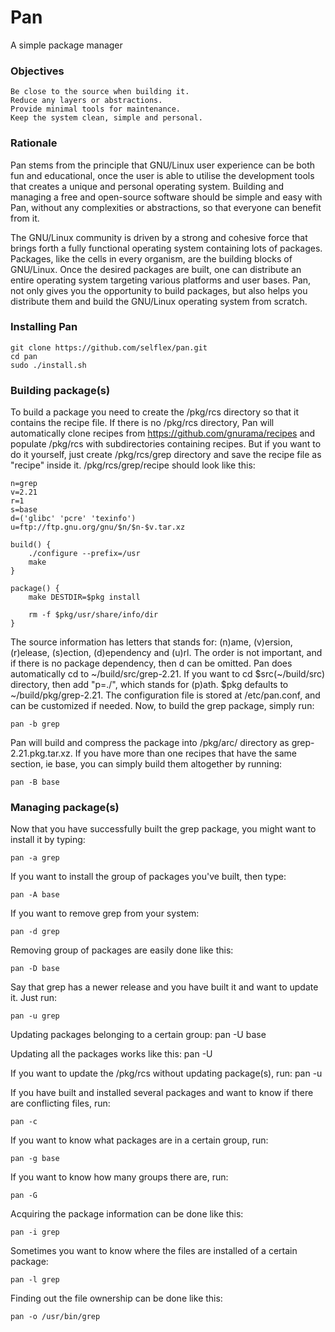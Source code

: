 # Pan
A simple package manager

<h3>Objectives</h3>

	Be close to the source when building it.
	Reduce any layers or abstractions.
	Provide minimal tools for maintenance.
	Keep the system clean, simple and personal.

<h3>Rationale</h3>

Pan stems from the principle that GNU/Linux user experience can be both fun and educational, once the user is able to utilise the development tools that creates a unique and personal operating system. Building and managing a free and open-source software should be simple and easy with Pan, without any complexities or abstractions, so that everyone can benefit from it.

The GNU/Linux community is driven by a strong and cohesive force that brings forth a fully functional operating system containing lots of packages. Packages, like the cells in every organism, are the building blocks of GNU/Linux. Once the desired packages are built, one can distribute an entire operating system targeting various platforms and user bases. Pan, not only gives you the opportunity to build packages, but also helps you distribute them and build the GNU/Linux operating system from scratch.

<h3>Installing Pan</h3>

	git clone https://github.com/selflex/pan.git
	cd pan
	sudo ./install.sh

<h3>Building package(s)</h3>

To build a package you need to create the /pkg/rcs directory so that it contains the recipe file. If there is no /pkg/rcs directory, Pan will automatically clone recipes from https://github.com/gnurama/recipes and populate /pkg/rcs with subdirectories containing recipes. But if you want to do it yourself, just create /pkg/rcs/grep directory and save the recipe file as "recipe" inside it. /pkg/rcs/grep/recipe should look like this:

	n=grep
	v=2.21
	r=1
	s=base
	d=('glibc' 'pcre' 'texinfo')
	u=ftp://ftp.gnu.org/gnu/$n/$n-$v.tar.xz

	build() {
    	./configure --prefix=/usr
    	make
    }

    package() {
    	make DESTDIR=$pkg install

	    rm -f $pkg/usr/share/info/dir
	}

The source information has letters that stands for: (n)ame, (v)ersion, (r)elease, (s)ection, (d)ependency and (u)rl. The order is not important, and if there is no package dependency, then d can be omitted. Pan does automatically cd to ~/build/src/grep-2.21. If you want to cd $src(~/build/src) directory, then add "p=./", which stands for (p)ath. $pkg defaults to ~/build/pkg/grep-2.21. The configuration file is stored at /etc/pan.conf, and can be customized if needed. Now, to build the grep package, simply run:

	pan -b grep

Pan will build and compress the package into /pkg/arc/ directory as grep-2.21.pkg.tar.xz. If you have more than one recipes that have the same section, ie base, you can simply build them altogether by running:

	pan -B base

<h3>Managing package(s)</h3>

Now that you have successfully built the grep package, you might want to install it by typing:

	pan -a grep

If you want to install the group of packages you've built, then type:

	pan -A base

If you want to remove grep from your system:

	pan -d grep

Removing group of packages are easily done like this:

	pan -D base

Say that grep has a newer release and you have built it and want to update it. Just run:

	pan -u grep

Updating packages belonging to a certain group:
    pan -U base

Updating all the packages works like this:
	pan -U

If you want to update the /pkg/rcs without updating package(s), run:
	pan -u

If you have built and installed several packages and want to know if there are conflicting files, run:

	pan -c

If you want to know what packages are in a certain group, run:

	pan -g base

If you want to know how many groups there are, run:

	pan -G

Acquiring the package information can be done like this:

	pan -i grep

Sometimes you want to know where the files are installed of a certain package:

	pan -l grep

Finding out the file ownership can be done like this:

	pan -o /usr/bin/grep
